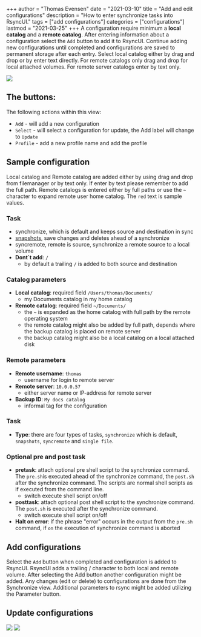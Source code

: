 +++
author = "Thomas Evensen"
date = "2021-03-10"
title =  "Add and edit configurations"
description = "How to enter synchronize tasks into RsyncUI."
tags = ["add configurations"]
categories = ["configurations"]
lastmod = "2021-03-25"
+++
A configuration require minimum a **local catalog** and a **remote catalog**. After entering information about a configuration select the `Add` button to add it to RsyncUI. Continue adding new configurations until completed and configurations are saved to permanent storage after each entry. Select local catalog either by drag and drop or by enter text directly. For remote catalogs only drag and drop for local attached volumes. For remote server catalogs enter by text only.

![](/images/add/add.png)

## The buttons:

The following actions within this view:

- `Add` - will add a new configuration
- `Select` - will select a configuration for update, the Add label will change to `Update`
- `Profile` - add a new profile name and add the profile

## Sample configuration

Local catalog and Remote catalog are added either by using drag and drop from filemanager or by text only. If enter by text please remember to add the full path. Remote catalogs is entered either by full paths or use the `~` character to expand remote user home catalog. The `red` text is sample values.

### Task

- synchronize, which is default and keeps source and destination in sync
- [snapshots](/post/snapshots/), save changes and deletes ahead of a synchronize
- syncremote, remote is source, synchronize a remote source to a local volume
- **Dont´t add**: `/`
  - by default a trailing `/` is added to both source and destination

### Catalog parameters
- **Local catalog**: required field `/Users/thomas/Documents/`
  - my Documents catalog in my home catalog
- **Remote catalog**: required field `~/Documents/`
  - the `~` is expanded as the home catalog with full path by the remote operating system
  - the remote catalog might also be added by full path, depends where the backup catalog is placed on remote server
  - the backup catalog might also be a local catalog on a local attached disk


### Remote parameters
- **Remote username**: `thomas`
  - username for login to remote server
- **Remote server**: `10.0.0.57`
  - either server name or IP-address for remote server
- **Backup ID**: `My docs catalog`
  - informal tag for the configuration

### Task
- **Type**: there are four types of tasks, `synchronize` which is default, `snapshots`, `syncremote` and `single file`.

### Optional pre and post task
- **pretask**: attach optional pre shell script to the synchronize command. The `pre.sh`is executed ahead of the synchronize command, the `post.sh` after the synchronize command. The scripts are normal shell scripts as if executed from the command line.
  - switch execute shell script on/off
- **posttask**: attach optional post shell script to the synchronize command. The `post.sh` is executed after the synchronize command.
  - switch execute shell script on/off
- **Halt on error**: if the phrase "error" occurs in the output from the `pre.sh` command, if `on` the execution of synchronize command is aborted

## Add configurations

Select the `Add` button when completed and configuration is added to RsyncUI. RsyncUI adds a trailing / character to both local and remote volume. After selecting the Add button another configuration might be added. Any changes (edit or delete) to configurations are done from the Synchronize view. Additional parameters to rsync might be added utilizing the Parameter button.

## Update configurations

![](/images/add/select.png)
![](/images/add/update.png)
